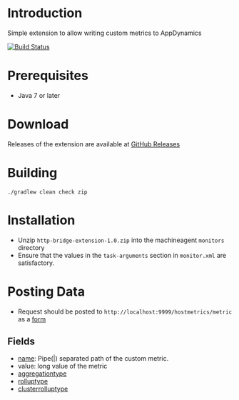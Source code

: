 # Introduction

Simple extension to allow writing custom metrics to AppDynamics

[![Build Status](https://travis-ci.org/fhalim/http-bridge-extension.svg?branch=master)](https://travis-ci.org/fhalim/http-bridge-extension)

# Prerequisites

- Java 7 or later

# Download

Releases of the extension are available at [GitHub Releases](releases/)

# Building

`./gradlew clean check zip`

# Installation

- Unzip `http-bridge-extension-1.0.zip` into the machineagent `monitors` directory
- Ensure that the values in the `task-arguments` section in `monitor.xml` are satisfactory.

# Posting Data

- Request should be posted to `http://localhost:9999/hostmetrics/metric` as a [form](http://www.w3.org/TR/html401/interact/forms.html#h-17.13.4.1)

## Fields

- [name](https://docs.appdynamics.com/display/PRO14S/Build+a+Monitoring+Extension+Using+Java#BuildaMonitoringExtensionUsingJava-MetricPath): Pipe(|) separated path of the custom metric.
- value: long value of the metric
- [aggregationtype](https://docs.appdynamics.com/display/PRO14S/Build+a+Monitoring+Extension+Using+Scripts#BuildaMonitoringExtensionUsingScripts-AggregationQualifier)
- [rolluptype](https://docs.appdynamics.com/display/PRO14S/Build+a+Monitoring+Extension+Using+Scripts#BuildaMonitoringExtensionUsingScripts-TimeRollUpQualifier)
- [clusterrolluptype](https://docs.appdynamics.com/display/PRO14S/Build+a+Monitoring+Extension+Using+Scripts#BuildaMonitoringExtensionUsingScripts-ClusterRollUpQualifier)